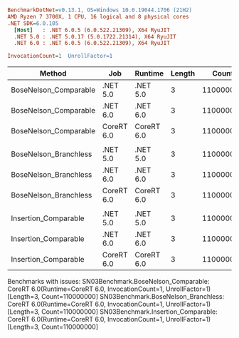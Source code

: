 ``` ini

BenchmarkDotNet=v0.13.1, OS=Windows 10.0.19044.1706 (21H2)
AMD Ryzen 7 3700X, 1 CPU, 16 logical and 8 physical cores
.NET SDK=6.0.105
  [Host]   : .NET 6.0.5 (6.0.522.21309), X64 RyuJIT
  .NET 5.0 : .NET 5.0.17 (5.0.1722.21314), X64 RyuJIT
  .NET 6.0 : .NET 6.0.5 (6.0.522.21309), X64 RyuJIT

InvocationCount=1  UnrollFactor=1  

```
|                Method |        Job |    Runtime | Length |     Count |     Mean |   Error |  StdDev | Ratio | RatioSD | Allocated |
|---------------------- |----------- |----------- |------- |---------- |---------:|--------:|--------:|------:|--------:|----------:|
| BoseNelson_Comparable |   .NET 5.0 |   .NET 5.0 |      3 | 110000000 | 339.9 ms | 0.88 ms | 0.83 ms |  1.00 |    0.00 |         - |
| BoseNelson_Comparable |   .NET 6.0 |   .NET 6.0 |      3 | 110000000 | 334.1 ms | 1.18 ms | 1.04 ms |  0.98 |    0.00 |     480 B |
| BoseNelson_Comparable | CoreRT 6.0 | CoreRT 6.0 |      3 | 110000000 |       NA |      NA |      NA |     ? |       ? |         - |
|                       |            |            |        |           |          |         |         |       |         |           |
| BoseNelson_Branchless |   .NET 5.0 |   .NET 5.0 |      3 | 110000000 | 116.4 ms | 1.17 ms | 1.03 ms |  1.00 |    0.00 |         - |
| BoseNelson_Branchless |   .NET 6.0 |   .NET 6.0 |      3 | 110000000 | 116.5 ms | 0.81 ms | 0.72 ms |  1.00 |    0.01 |     480 B |
| BoseNelson_Branchless | CoreRT 6.0 | CoreRT 6.0 |      3 | 110000000 |       NA |      NA |      NA |     ? |       ? |         - |
|                       |            |            |        |           |          |         |         |       |         |           |
|  Insertion_Comparable |   .NET 5.0 |   .NET 5.0 |      3 | 110000000 | 520.5 ms | 2.72 ms | 2.55 ms |  1.00 |    0.00 |         - |
|  Insertion_Comparable |   .NET 6.0 |   .NET 6.0 |      3 | 110000000 | 523.8 ms | 2.02 ms | 1.89 ms |  1.01 |    0.00 |     480 B |
|  Insertion_Comparable | CoreRT 6.0 | CoreRT 6.0 |      3 | 110000000 |       NA |      NA |      NA |     ? |       ? |         - |

Benchmarks with issues:
  SN03Benchmark.BoseNelson_Comparable: CoreRT 6.0(Runtime=CoreRT 6.0, InvocationCount=1, UnrollFactor=1) [Length=3, Count=110000000]
  SN03Benchmark.BoseNelson_Branchless: CoreRT 6.0(Runtime=CoreRT 6.0, InvocationCount=1, UnrollFactor=1) [Length=3, Count=110000000]
  SN03Benchmark.Insertion_Comparable: CoreRT 6.0(Runtime=CoreRT 6.0, InvocationCount=1, UnrollFactor=1) [Length=3, Count=110000000]
